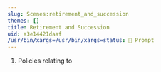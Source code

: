 ```yaml
---
slug: Scenes:retirement_and_succession
themes: []
title: Retirement and Succession
uid: a3e14421daaf
/usr/bin/xargs=/usr/bin/xargs=status: 💬 Prompt
---
```

1. Policies relating to
